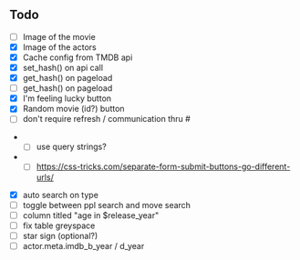 ## Todo
- [ ] Image of the movie
- [x] Image of the actors
- [x] Cache config from TMDB api
- [x] set_hash() on api call
- [x] get_hash() on pageload
- [ ] get_hash() on pageload
- [x] I'm feeling lucky button
- [x] Random movie (id?) button
- [ ] don't require refresh / communication thru #
- - [ ] use query strings?
- - [ ] https://css-tricks.com/separate-form-submit-buttons-go-different-urls/
- [x] auto search on type
- [ ] toggle between ppl search and move search
- [ ] column titled "age in $release_year"
- [ ] fix table greyspace
- [ ] star sign (optional?)
- [ ] actor.meta.imdb_b_year / d_year